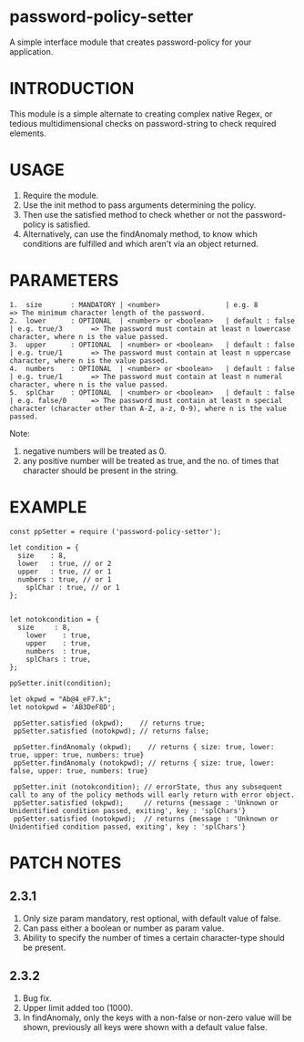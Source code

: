 # password-policy-setter
A simple interface module that creates password-policy for your application.

# INTRODUCTION

This module is a simple alternate to creating complex native Regex, or tedious multidimensional checks on password-string to check required elements.

# USAGE

1. Require the module.
2. Use the init method to pass arguments determining the policy.
3. Then use the satisfied method to check whether or not the password-policy is satisfied.
4. Alternatively, can use the findAnomaly method, to know which conditions are fulfilled and which aren't via an object returned.


# PARAMETERS
```
1.  size       : MANDATORY | <number>                | e.g. 8          => The minimum character length of the password.
2.  lower      : OPTIONAL  | <number> or <boolean>   | default : false | e.g. true/3       => The password must contain at least n lowercase character, where n is the value passed.
3.  upper      : OPTIONAL  | <number> or <boolean>   | default : false | e.g. true/1       => The password must contain at least n uppercase character, where n is the value passed.
4.  numbers    : OPTIONAL  | <number> or <boolean>   | default : false | e.g. true/1       => The password must contain at least n numeral character, where n is the value passed.
5.  splChar    : OPTIONAL  | <number> or <boolean>   | default : false | e.g. false/0      => The password must contain at least n special character (character other than A-Z, a-z, 0-9), where n is the value passed.

```
Note: 
1. negative numbers will be treated as 0.
2. any positive number will be treated as true, and the no. of times that character should be present in the string.

# EXAMPLE

```
const ppSetter = require ('password-policy-setter');

let condition = {
  size    : 8,
  lower   : true, // or 2
  upper   : true, // or 1
  numbers : true, // or 1
	splChar : true, // or 1
};


let notokcondition = {
  size     : 8,
	lower    : true,
	upper    : true,
	numbers  : true,
	splChars : true,
};

ppSetter.init(condition);

let okpwd = "Ab@4_eF7.k";
let notokpwd = 'AB3DeF8D';

 ppSetter.satisfied (okpwd);    // returns true;
 ppSetter.satisfied (notokpwd); // returns false;

 ppSetter.findAnomaly (okpwd);    // returns { size: true, lower: true, upper: true, numbers: true}
 ppSetter.findAnomaly (notokpwd); // returns { size: true, lower: false, upper: true, numbers: true}
 
 ppSetter.init (notokcondition); // errorState, thus any subsequent call to any of the policy methods will early return with error object.
 ppSetter.satisfied (okpwd);     // returns {message : 'Unknown or Unidentified condition passed, exiting', key : 'splChars'}
 ppSetter.satisfied (notokpwd);  // returns {message : 'Unknown or Unidentified condition passed, exiting', key : 'splChars'}

```
# PATCH NOTES 

## 2.3.1
1. Only size param mandatory, rest optional, with default value of false.
2. Can pass either a boolean or number as param value.
3. Ability to specify the number of times a certain character-type should be present.

## 2.3.2
1. Bug fix.
2. Upper limit added too (1000).
3. In findAnomaly, only the keys with a non-false or non-zero value will be shown, previously all keys were shown with a default value false.